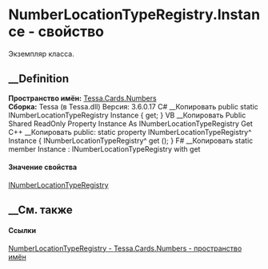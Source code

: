 # NumberLocationTypeRegistry.Instance - свойство
Экземпляр класса.
##  __Definition
 **Пространство имён:** [Tessa.Cards.Numbers](N_Tessa_Cards_Numbers.htm)  
 **Сборка:** Tessa (в Tessa.dll) Версия: 3.6.0.17
C# __Копировать
     public static INumberLocationTypeRegistry Instance { get; }
VB __Копировать
     Public Shared ReadOnly Property Instance As INumberLocationTypeRegistry
    	Get
C++ __Копировать
     public:
    static property INumberLocationTypeRegistry^ Instance {
    	INumberLocationTypeRegistry^ get ();
    }
F# __Копировать
     static member Instance : INumberLocationTypeRegistry with get
#### Значение свойства
[INumberLocationTypeRegistry](T_Tessa_Cards_Numbers_INumberLocationTypeRegistry.htm)
##  __См. также
#### Ссылки
[NumberLocationTypeRegistry -
](T_Tessa_Cards_Numbers_NumberLocationTypeRegistry.htm)
[Tessa.Cards.Numbers - пространство имён](N_Tessa_Cards_Numbers.htm)
